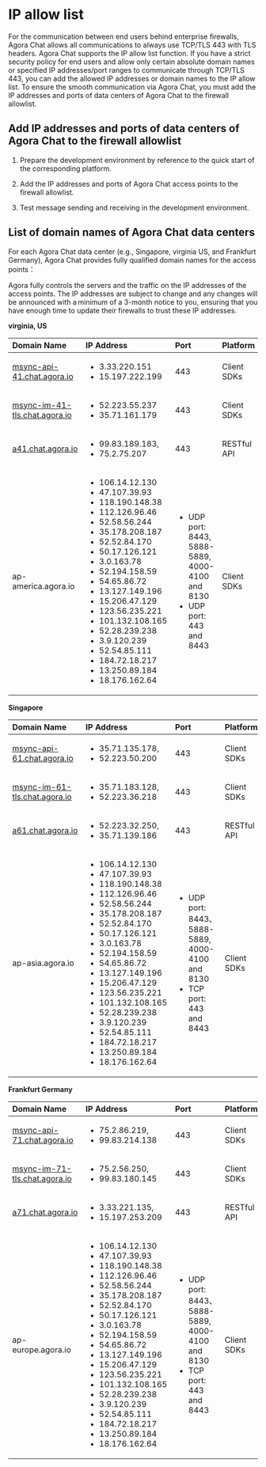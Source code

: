 
# IP allow list

For the communication between end users behind enterprise firewalls, Agora Chat allows all communications to always use TCP/TLS 443 with TLS headers. Agora Chat supports the IP allow list function. If you have a strict security policy for end users and allow only certain absolute domain names or specified IP addresses/port ranges to communicate through TCP/TLS 443, you can add the allowed IP addresses or domain names to the IP allow list. To ensure the smooth communication via Agora Chat, you must add the IP addresses and ports of data centers of Agora Chat to the firewall allowlist.

## Add IP addresses and ports of data centers of Agora Chat to the firewall allowlist

1. Prepare the development environment by reference to the quick start of the corresponding platform.

2. Add the IP addresses and ports of Agora Chat access points to the firewall allowlist.

3. Test message sending and receiving in the development environment.

## List of domain names of Agora Chat data centers

For each Agora Chat data center (e.g., Singapore, virginia US, and Frankfurt Germany), Agora Chat provides fully qualified domain names for the access points： 

Agora fully controls the servers and the traffic on the IP addresses of the access points. The IP addresses are subject to change and any changes will be announced with a minimum of a 3-month notice to you, ensuring that you have enough time to update their firewalls to trust these IP addresses.

**virginia, US**

| Domain Name | IP Address | Port | Platform |
| :---------- | :------- | :----- | :------------- |
|[msync-api-41.chat.agora.io](http://msync-api-41.chat.agora.io/)|<ul><li>3.33.220.151</li><li>15.197.222.199</li></ul>| 443 | Client SDKs  |
|[msync-im-41-tls.chat.agora.io](http://msync-im-41-tls.chat.agora.io/)|<ul><li>52.223.55.237</li><li>35.71.161.179</li></ul>| 443 | Client SDKs  |
|[a41.chat.agora.io](http://a41.chat.agora.io/)|<ul><li>99.83.189.183,</li><li>75.2.75.207</li></ul>| 443 | RESTful API|
|ap-america.agora.io|<ul><li>106.14.12.130</li><li>47.107.39.93</li><li>118.190.148.38</li><li>112.126.96.46</li><li>52.58.56.244</li><li>35.178.208.187</li><li>52.52.84.170</li><li>50.17.126.121</li><li>3.0.163.78</li><li>52.194.158.59</li><li>54.65.86.72</li><li>13.127.149.196</li><li>15.206.47.129</li><li>123.56.235.221</li><li>101.132.108.165</li><li>52.28.239.238</li><li>3.9.120.239</li><li>52.54.85.111</li><li>184.72.18.217</li><li>13.250.89.184</li><li>18.176.162.64</li></ul>|<ul><li>UDP port: 8443, 5888-5889, 4000-4100 and 8130</li><li>UDP port: 443 and 8443</li></ul>| Client SDKs  |

**Singapore**

| Domain Name | IP Address | Port | Platform |
| :---------- | :------- | :----- | :------------- |
|[msync-api-61.chat.agora.io](http://msync-api-61.chat.agora.io/)|<ul><li>35.71.135.178,</li><li>52.223.50.200</li></ul>| 443 | Client SDKs  |
|[msync-im-61-tls.chat.agora.io](http://msync-im-61-tls.chat.agora.io/)|<ul><li>35.71.183.128,</li><li>52.223.36.218</li></ul>| 443 | Client SDKs  |
|[a61.chat.agora.io](http://a61.chat.agora.io/)|<ul><li>52.223.32.250,</li><li>35.71.139.186</li></ul>| 443 | RESTful API|
|ap-asia.agora.io|<ul><li>106.14.12.130</li><li>47.107.39.93</li><li>118.190.148.38</li><li>112.126.96.46</li><li>52.58.56.244</li><li>35.178.208.187</li><li>52.52.84.170</li><li>50.17.126.121</li><li>3.0.163.78</li><li>52.194.158.59</li><li>54.65.86.72</li><li>13.127.149.196</li><li>15.206.47.129</li><li>123.56.235.221</li><li>101.132.108.165</li><li>52.28.239.238</li><li>3.9.120.239</li><li>52.54.85.111</li><li>184.72.18.217</li><li>13.250.89.184</li><li>18.176.162.64</li></ul>|<ul><li>UDP port: 8443、5888-5889, 4000-4100 and 8130</li><li>TCP port: 443 and 8443</li></ul>| Client SDKs  |

**Frankfurt Germany**

| Domain Name | IP Address | Port | Platform |
| :---------- | :------- | :----- | :------------- |
|[msync-api-71.chat.agora.io](http://msync-api-71.chat.agora.io/)|<ul><li>75.2.86.219,</li><li>99.83.214.138</li></ul>| 443 | Client SDKs |
|[msync-im-71-tls.chat.agora.io](http://msync-im-71-tls.chat.agora.io/)|<ul><li>75.2.56.250,</li><li>99.83.180.145</li></ul>|443| Client SDKs  |
|[a71.chat.agora.io](http://a71.chat.agora.io/)|<ul><li>3.33.221.135,</li><li>15.197.253.209</li></ul>| 443 |RESTful API|
|ap-europe.agora.io|<ul><li>106.14.12.130</li><li>47.107.39.93</li><li>118.190.148.38</li><li>112.126.96.46</li><li>52.58.56.244</li><li>35.178.208.187</li><li>52.52.84.170</li><li>50.17.126.121</li><li>3.0.163.78</li><li>52.194.158.59</li><li>54.65.86.72</li><li>13.127.149.196</li><li>15.206.47.129</li><li>123.56.235.221</li><li>101.132.108.165</li><li>52.28.239.238</li><li>3.9.120.239</li><li>52.54.85.111</li><li>184.72.18.217</li><li>13.250.89.184</li><li>18.176.162.64</li></ul>|<ul><li>UDP port: 8443、5888-5889, 4000-4100 and 8130</li><li>TCP port: 443 and 8443</li></ul>| Client SDKs |



